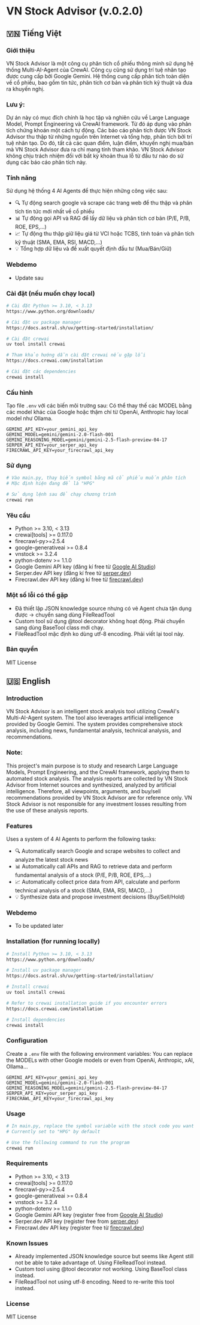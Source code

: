 # VN Stock Advisor (v.0.2.0)

## 🇻🇳 Tiếng Việt

### Giới thiệu
VN Stock Advisor là một công cụ phân tích cổ phiếu thông minh sử dụng hệ thống Multi-AI-Agent của CrewAI. 
Công cụ cũng sử dụng trí tuệ nhân tạo được cung cấp bởi Google Gemini.
Hệ thống cung cấp phân tích toàn diện về cổ phiếu, bao gồm tin tức, phân tích cơ bản và phân tích kỹ thuật và đưa ra khuyến nghị.

### Lưu ý:
Dự án này có mục đích chính là học tập và nghiên cứu về Large Language Model, Prompt Engineering và CrewAI framework. Từ đó áp dụng vào phân tích chứng khoán một cách tự động.
Các báo cáo phân tích được VN Stock Advisor thu thập từ những nguồn trên Internet và tổng hợp, phân tích bởi trí tuệ nhân tạo.
Do đó, tất cả các quan điểm, luận điểm, khuyến nghị mua/bán mà VN Stock Advisor đưa ra chỉ mang tính tham khảo. 
VN Stock Advisor không chịu trách nhiệm đối với bất kỳ khoản thua lỗ từ đầu tư nào do sử dụng các báo cáo phân tích này.

### Tính năng
Sử dụng hệ thống 4 AI Agents để thực hiện những công việc sau:
- 🔍 Tự động search google và scrape các trang web để thu thập và phân tích tin tức mới nhất về cổ phiếu
- 📊 Tự động gọi API và RAG để lấy dữ liệu và phân tích cơ bản (P/E, P/B, ROE, EPS,...)
- 📈 Tự động thu thập giữ liệu giá từ VCI hoặc TCBS, tính toán và phân tích kỹ thuật (SMA, EMA, RSI, MACD,...)
- 💡 Tổng hợp dữ liệu và đề xuất quyết định đầu tư (Mua/Bán/Giữ)

### Webdemo
- Update sau

### Cài đặt (nếu muốn chạy local)
```bash
# Cài đặt Python >= 3.10, < 3.13
https://www.python.org/downloads/

# Cài đặt uv package manager
https://docs.astral.sh/uv/getting-started/installation/

# Cài đặt crewai
uv tool install crewai

# Tham khảo hướng dẫn cài đặt crewai nếu gặp lỗi
https://docs.crewai.com/installation

# Cài đặt các dependencies
crewai install
```

### Cấu hình
Tạo file `.env` với các biến môi trường sau:
Có thể thay thế các MODEL bằng các model khác của Google hoặc thậm chí từ OpenAi, Anthropic hay local model như Ollama.
```
GEMINI_API_KEY=your_gemini_api_key
GEMINI_MODEL=gemini/gemini-2.0-flash-001
GEMINI_REASONING_MODEL=gemini/gemini-2.5-flash-preview-04-17
SERPER_API_KEY=your_serper_api_key
FIRECRAWL_API_KEY=your_firecrawl_api_key
```

### Sử dụng
```bash
# Vào main.py, thay biến symbol bằng mã cổ phiếu muốn phân tích
# Mặc định hiện đang để là "HPG"

# Sử dụng lệnh sau để chạy chương trình
crewai run
```
### Yêu cầu
- Python >= 3.10, < 3.13
- crewai[tools] >= 0.117.0
- firecrawl-py>=2.5.4
- google-generativeai >= 0.8.4
- vnstock >= 3.2.4
- python-dotenv >= 1.1.0
- Google Gemini API key (đăng kí free từ [Google AI Studio](https://aistudio.google.com/apikey))
- Serper.dev API key (đăng kí free từ [serper.dev](https://serper.dev/api-key))
- Firecrawl.dev API key (đăng kí free từ [firecrawl.dev](https://www.firecrawl.dev/app/api-keys))

### Một số lỗi có thể gặp
- Đã thiết lập JSON knowledge source nhưng có vẻ Agent chưa tận dụng được -> chuyển sang dùng FileReadTool
- Custom tool sử dụng @tool decorator không hoạt động. Phải chuyển sang dùng BaseTool class mới chạy.
- FileReadTool mặc định ko dùng utf-8 encoding. Phải viết lại tool này.

### Bản quyền
MIT License

## 🇺🇸 English

### Introduction
VN Stock Advisor is an intelligent stock analysis tool utilizing CrewAI's Multi-AI-Agent system.
The tool also leverages artificial intelligence provided by Google Gemini.
The system provides comprehensive stock analysis, including news, fundamental analysis, technical analysis, and recommendations.

### Note:
This project's main purpose is to study and research Large Language Models, Prompt Engineering, and the CrewAI framework, applying them to automated stock analysis.
The analysis reports are collected by VN Stock Advisor from Internet sources and synthesized, analyzed by artificial intelligence.
Therefore, all viewpoints, arguments, and buy/sell recommendations provided by VN Stock Advisor are for reference only.
VN Stock Advisor is not responsible for any investment losses resulting from the use of these analysis reports.

### Features
Uses a system of 4 AI Agents to perform the following tasks:
- 🔍 Automatically search Google and scrape websites to collect and analyze the latest stock news
- 📊 Automatically call APIs and RAG to retrieve data and perform fundamental analysis of a stock (P/E, P/B, ROE, EPS,...)
- 📈 Automatically collect price data from API, calculate and perform technical analysis of a stock (SMA, EMA, RSI, MACD,...)
- 💡 Synthesize data and propose investment decisions (Buy/Sell/Hold)

### Webdemo
- To be updated later

### Installation (for running locally)
```bash
# Install Python >= 3.10, < 3.13
https://www.python.org/downloads/

# Install uv package manager
https://docs.astral.sh/uv/getting-started/installation/

# Install crewai
uv tool install crewai

# Refer to crewai installation guide if you encounter errors
https://docs.crewai.com/installation

# Install dependencies
crewai install
```

### Configuration
Create a `.env` file with the following environment variables:
You can replace the MODELs with other Google models or even from OpenAi, Anthropic, xAI, Ollama...
```
GEMINI_API_KEY=your_gemini_api_key
GEMINI_MODEL=gemini/gemini-2.0-flash-001
GEMINI_REASONING_MODEL=gemini/gemini-2.5-flash-preview-04-17
SERPER_API_KEY=your_serper_api_key
FIRECRAWL_API_KEY=your_firecrawl_api_key
```

### Usage
```bash
# In main.py, replace the symbol variable with the stock code you want to analyze
# Currently set to "HPG" by default

# Use the following command to run the program
crewai run
```

### Requirements
- Python >= 3.10, < 3.13
- crewai[tools] >= 0.117.0
- firecrawl-py>=2.5.4
- google-generativeai >= 0.8.4
- vnstock >= 3.2.4
- python-dotenv >= 1.1.0
- Google Gemini API key (register free from [Google AI Studio](https://aistudio.google.com/apikey))
- Serper.dev API key (register free from [serper.dev](https://serper.dev/api-key))
- Firecrawl.dev API key (register free từ [firecrawl.dev](https://www.firecrawl.dev/app/api-keys))

### Known Issues
- Already implemented JSON knowledge source but seems like Agent still not be able to take advantage of. Using FileReadTool instead.
- Custom tool using @tool decorator not working. Using BaseTool class instead.
- FileReadTool not using utf-8 encoding. Need to re-write this tool instead.

### License
MIT License